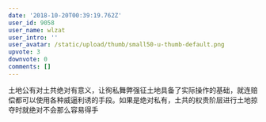 ```yaml
---
date: '2018-10-20T00:39:19.762Z'
user_id: 9058
user_name: wlzat
user_intro: ''
user_avatar: /static/upload/thumb/small50-u-thumb-default.png
upvote: 3
downvote: 0
comments: []
---
```


土地公有对土共绝对有意义，让徇私舞弊强征土地具备了实际操作的基础，就连赔偿都可以使用各种威逼利诱的手段。如果是绝对私有，土共的权贵阶层进行土地掠夺时就绝对不会那么容易得手
